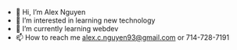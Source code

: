 - 👋 Hi, I’m Alex Nguyen
- 👀 I’m interested in learning new technology
- 🌱 I’m currently learning webdev
- 📫 How to reach me alex.c.nguyen93@gmail.com or 714-728-7191

<!---
bolophil/bolophil is a ✨ special ✨ repository because its `README.md` (this file) appears on your GitHub profile.
You can click the Preview link to take a look at your changes.
--->
